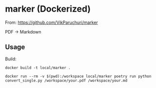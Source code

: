 # marker (Dockerized)

From: <https://github.com/VikParuchuri/marker>

PDF -> Markdown

## Usage

Build:

```console
docker build -t local/marker .
```

```console
docker run --rm -v $(pwd):/workspace local/marker poetry run python convert_single.py /workspace/your.pdf /workspace/your.md
```
